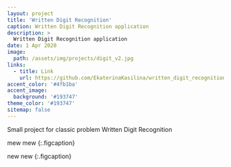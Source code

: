 ```yaml
---
layout: project
title: 'Written Digit Recognition'
caption: Written Digit Recognition application
description: >
  Written Digit Recognition application 
date: 1 Apr 2020
image: 
  path: /assets/img/projects/digit_v2.jpg
links:
  - title: Link
    url: https://github.com/EkaterinaKasilina/written_digit_recognition?tab=readme-ov-file
accent_color: '#4fb1ba'
accent_image:
  background: '#193747'
theme_color: '#193747'
sitemap: false
---
```


Small project for classic problem Written Digit Recognition

mew mew
{:.figcaption}


new new
{:.figcaption}